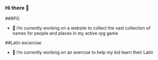 ### Hi there 👋

##RPG
- 🔭 I’m currently working on a website to collect the vast collection of names for people and places in my active rpg game

##Latin excercise
- 🔭 I’m currently working on an exercise to help my kid learn their Latin

<!--
**irisgroenen/irisgroenen** is a ✨ _special_ ✨ repository because its `README.md` (this file) appears on your GitHub profile.

Here are some ideas to get you started:

- 🔭 I’m currently working on ...
- 🌱 I’m currently learning ...
- 👯 I’m looking to collaborate on ...
- 🤔 I’m looking for help with ...
- 💬 Ask me about ...
- 📫 How to reach me: ...
- 😄 Pronouns: ...
- ⚡ Fun fact: ...
-->

